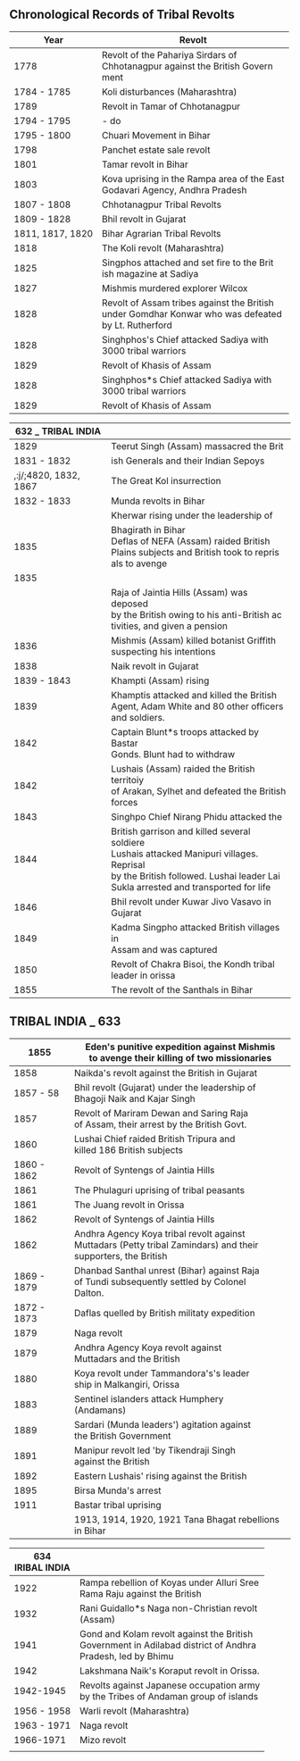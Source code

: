 ## Chronological Records of Tribal Revolts

| Year             | Revolt                                                                                                   |
|------------------|----------------------------------------------------------------------------------------------------------|
| 1778             | Revolt of the Pahariya Sirdars of<br>Chhotanagpur against the British Govern<br>ment                     |
| 1784 - 1785      | Koli disturbances (Maharashtra)                                                                          |
| 1789             | Revolt in Tamar of Chhotanagpur                                                                          |
| 1794 - 1795      | - do                                                                                                     |
| 1795 - 1800      | Chuari Movement in Bihar                                                                                 |
| 1798             | Panchet estate sale revolt                                                                               |
| 1801             | Tamar revolt in Bihar                                                                                    |
| 1803             | Kova uprising in the Rampa area of the East<br>Godavari Agency, Andhra Pradesh                           |
| 1807 - 1808      | Chhotanagpur Tribal Revolts                                                                              |
| 1809 - 1828      | Bhil revolt in Gujarat                                                                                   |
| 1811, 1817, 1820 | Bihar Agrarian Tribal Revolts                                                                            |
| 1818             | The Koli revolt (Maharashtra)                                                                            |
| 1825             | Singphos attached and set fire to the Brit<br>ish magazine at Sadiya                                     |
| 1827             | Mishmis murdered explorer Wilcox                                                                         |
| 1828             | Revolt of Assam tribes against the British<br>under Gomdhar Konwar who was defeated<br>by Lt. Rutherford |
| 1828             | Singhphos's Chief attacked Sadiya with<br>3000 tribal warriors                                           |
| 1829             | Revolt of Khasis of Assam                                                                                |
| 1828             | Singhphos*s Chief attacked Sadiya with<br>3000 tribal warriors                                           |
| 1829             | Revolt of Khasis of Assam                                                                                |

| 632 _ TRIBAL INDIA    |                                                                                                                                                                                       |
|-----------------------|---------------------------------------------------------------------------------------------------------------------------------------------------------------------------------------|
| 1829                  | Teerut Singh (Assam) massacred the Brit                                                                                                                                               |
| 1831 - 1832           | ish Generals and their Indian Sepoys                                                                                                                                                  |
| ,:j/;4820, 1832, 1867 | The Great Kol insurrection                                                                                                                                                            |
| 1832 - 1833           | Munda revolts in Bihar                                                                                                                                                                |
|                       | Kherwar rising under the leadership of                                                                                                                                                |
| 1835                  | Bhagirath in Bihar<br>Deflas of NEFA (Assam) raided British<br>Plains subjects and British took to repris<br>als to avenge                                                            |
| 1835                  |                                                                                                                                                                                       |
|                       | Raja of Jaintia Hills (Assam) was deposed<br>by the British owing to his anti-British ac<br>tivities, and given a pension                                                             |
| 1836                  | Mishmis (Assam) killed botanist Griffith<br>suspecting his intentions                                                                                                                 |
| 1838                  | Naik revolt in Gujarat                                                                                                                                                                |
| 1839 - 1843           | Khampti (Assam) rising                                                                                                                                                                |
| 1839                  | Khamptis attacked and killed the British<br>Agent, Adam White and 80 other officers<br>and soldiers.                                                                                  |
| 1842                  | Captain Blunt*s troops attacked by Bastar<br>Gonds. Blunt had to withdraw                                                                                                             |
| 1842                  | Lushais (Assam) raided the British territoiy<br>of Arakan, Sylhet and defeated the British<br>forces                                                                                  |
| 1843                  | Singhpo Chief Nirang Phidu attacked the                                                                                                                                               |
| 1844                  | British garrison and killed several soldiere<br>Lushais attacked Manipuri villages. Reprisal<br>by the British followed. Lushai leader Lai<br>Sukla arrested and transported for life |
| 1846                  | Bhil revolt under Kuwar Jivo Vasavo in<br>Gujarat                                                                                                                                     |
| 1849                  | Kadma Singpho attacked British villages in<br>Assam and was captured                                                                                                                  |
| 1850                  | Revolt of Chakra Bisoi, the Kondh tribal<br>leader in orissa                                                                                                                          |
| 1855                  | The revolt of the Santhals in Bihar                                                                                                                                                   |

## TRIBAL INDIA \_ 633

| 1855        | Eden's punitive expedition against Mishmis<br>to avenge their killing of two missionaries                           |
|-------------|---------------------------------------------------------------------------------------------------------------------|
| 1858        | Naikda's revolt against the British in Gujarat                                                                      |
| 1857 - 58   | Bhil revolt (Gujarat) under the leadership of<br>Bhagoji Naik and Kajar Singh                                       |
| 1857        | Revolt of Mariram Dewan and Saring Raja<br>of Assam, their arrest by the British Govt.                              |
| 1860        | Lushai Chief raided British Tripura and<br>killed 186 British subjects                                              |
| 1860 - 1862 | Revolt of Syntengs of Jaintia Hills                                                                                 |
| 1861        | The Phulaguri uprising of tribal peasants                                                                           |
| 1861        | The Juang revolt in Orissa                                                                                          |
| 1862        | Revolt of Syntengs of Jaintia Hills                                                                                 |
| 1862        | Andhra Agency Koya tribal revolt against<br>Muttadars (Petty tribal Zamindars) and their<br>supporters, the British |
| 1869 - 1879 | Dhanbad Santhal unrest (Bihar) against Raja<br>of Tundi subsequently settled by Colonel<br>Dalton.                  |
| 1872 - 1873 | Daflas quelled by British militaty expedition                                                                       |
| 1879        | Naga revolt                                                                                                         |
| 1879        | Andhra Agency Koya revolt against<br>Muttadars and the British                                                      |
| 1880        | Koya revolt under Tammandora's's leader<br>ship in Malkangiri, Orissa                                               |
| 1883        | Sentinel islanders attack Humphery<br>(Andamans)                                                                    |
| 1889        | Sardari (Munda leaders') agitation against<br>the British Government                                                |
| 1891        | Manipur revolt led 'by Tikendraji Singh<br>against the British                                                      |
| 1892        | Eastern Lushais' rising against the British                                                                         |
| 1895        | Birsa Munda's arrest                                                                                                |
| 1911        | Bastar tribal uprising                                                                                              |
|             | 1913, 1914, 1920, 1921 Tana Bhagat rebellions in Bihar                                                              |

| 634<br>IRIBAL INDIA |                                                                                                                 |
|---------------------|-----------------------------------------------------------------------------------------------------------------|
| 1922                | Rampa rebellion of Koyas under Alluri Sree<br>Rama Raju against the British                                     |
| 1932                | Rani Guidallo*s Naga non-Christian revolt<br>(Assam)                                                            |
| 1941                | Gond and Kolam revolt against the British<br>Government in Adilabad district of Andhra<br>Pradesh, led by Bhimu |
| 1942                | Lakshmana Naik's Koraput revolt in Orissa.                                                                      |
| 1942-1945           | Revolts against Japanese occupation army<br>by the Tribes of Andaman group of islands                           |
| 1956 - 1958         | Warli revolt (Maharashtra)                                                                                      |
| 1963 - 1971         | Naga revolt                                                                                                     |
| 1966-1971           | Mizo revolt                                                                                                     |
|                     |                                                                                                                 |